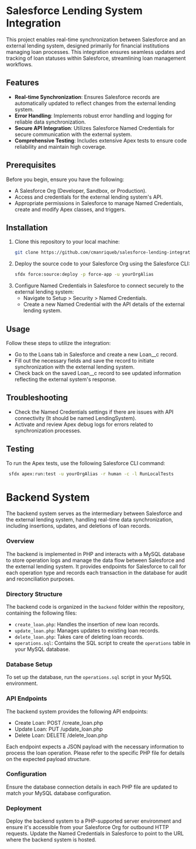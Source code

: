 # Salesforce Lending System Integration

This project enables real-time synchronization between Salesforce and an external lending system, designed primarily for financial institutions managing loan processes. This integration ensures seamless updates and tracking of loan statuses within Salesforce, streamlining loan management workflows.

## Features

- **Real-time Synchronization**: Ensures Salesforce records are automatically updated to reflect changes from the external lending system.
- **Error Handling**: Implements robust error handling and logging for reliable data synchronization.
- **Secure API Integration**: Utilizes Salesforce Named Credentials for secure communication with the external system.
- **Comprehensive Testing**: Includes extensive Apex tests to ensure code reliability and maintain high coverage.

## Prerequisites

Before you begin, ensure you have the following:

- A Salesforce Org (Developer, Sandbox, or Production).
- Access and credentials for the external lending system's API.
- Appropriate permissions in Salesforce to manage Named Credentials, create and modify Apex classes, and triggers.

## Installation

1. Clone this repository to your local machine:
   ```bash
   git clone https://github.com/cmanriqueb/salesforce-lending-integration.git

2. Deploy the source code to your Salesforce Org using the Salesforce CLI:
   ```bash
   sfdx force:source:deploy -p force-app -u yourOrgAlias

3. Configure Named Credentials in Salesforce to connect securely to the external lending system:
   - Navigate to Setup > Security > Named Credentials.
   - Create a new Named Credential with the API details of the external lending system.
  
## Usage

Follow these steps to utilize the integration:

- Go to the Loans tab in Salesforce and create a new Loan__c record.
- Fill out the necessary fields and save the record to initiate synchronization with the external lending system.
- Check back on the saved Loan__c record to see updated information reflecting the external system's response.

## Troubleshooting
  - Check the Named Credentials settings if there are issues with API connectivity (It should be named LendingSystem).
  - Activate and review Apex debug logs for errors related to synchronization processes.

## Testing

To run the Apex tests, use the following Salesforce CLI command:
  ```bash
   sfdx apex:run:test -u yourOrgAlias -r human -c -l RunLocalTests
  ```


# Backend System

The backend system serves as the intermediary between Salesforce and the external lending system, handling real-time data synchronization, including insertions, updates, and deletions of loan records.

### Overview

The backend is implemented in PHP and interacts with a MySQL database to store operation logs and manage the data flow between Salesforce and the external lending system. It provides endpoints for Salesforce to call for each operation type and records each transaction in the database for audit and reconciliation purposes.

### Directory Structure

The backend code is organized in the `backend` folder within the repository, containing the following files:

- `create_loan.php`: Handles the insertion of new loan records.
- `update_loan.php`: Manages updates to existing loan records.
- `delete_loan.php`: Takes care of deleting loan records.
- `operations.sql`: Contains the SQL script to create the `operations` table in your MySQL database.

### Database Setup

To set up the database, run the `operations.sql` script in your MySQL environment. 

### API Endpoints

The backend system provides the following API endpoints:
 - Create Loan: POST /create_loan.php
 - Update Loan: PUT /update_loan.php
 - Delete Loan: DELETE /delete_loan.php

Each endpoint expects a JSON payload with the necessary information to process the loan operation. Please refer to the specific PHP file for details on the expected payload structure.

### Configuration

Ensure the database connection details in each PHP file are updated to match your MySQL database configuration.


### Deployment

Deploy the backend system to a PHP-supported server environment and ensure it's accessible from your Salesforce Org for outbound HTTP requests. Update the Named Credentials in Salesforce to point to the URL where the backend system is hosted.
